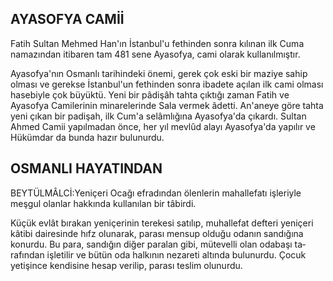 ## AYASOFYA CAMİİ

Fatih Sultan Mehmed Han'ın İstanbul'u fethinden sonra kılınan ilk Cuma namazından itibaren tam 481 sene Ayasofya, cami olarak kullanılmıştır.

Ayasofya'nın Osmanlı tarihindeki önemi, gerek çok eski bir maziye sahip olması ve gerekse İstanbul'un fethinden sonra ibadete açılan ilk cami olması hasebiyle çok büyüktü. Yeni bir pâdişâh tahta çıktığı zaman Fatih ve Ayasofya Camilerinin minarelerinde Sala vermek âdetti. An'aneye göre tahta yeni çıkan bir padişah, ilk Cum'a selâmlığına Ayasofya'da çıkardı. Sultan Ahmed Camii yapılmadan önce, her yıl mevlûd alayı Ayasofya'da yapılır ve Hükümdar da bunda hazır bulunurdu.

## OSMANLI HAYATINDAN

BEYTÜLMÂLCİ:Yeniçeri Ocağı efradın­dan ölenlerin mahallefatı işleriyle meşgul olanlar hakkında kullanılan bir tâbirdi.

Küçük evlât bırakan yeniçerinin terekesi satılıp, muhallefat defteri yeniçeri kâtibi dairesinde hıfz olunarak, parası mensup olduğu odanın sandığına konurdu. Bu para, sandığın diğer paralan gibi, mütevelli olan odabaşı ta­rafından işletilir ve bütün oda halkının neza­reti altında bulunurdu. Çocuk yetişince kendi­sine hesap verilip, parası teslim olunurdu.
